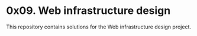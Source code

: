 # 0x09. Web infrastructure design

This repository contains solutions for the Web infrastructure design project.
